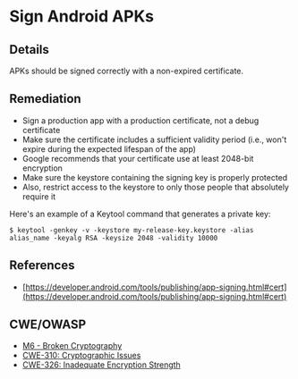 # Sign Android APKs

## Details 

APKs should be signed correctly with a non-expired certificate.

## Remediation

- Sign a production app with a production certificate, not a debug certificate
- Make sure the certificate includes a sufficient validity period (i.e., won't expire during the expected lifespan of the app)
- Google recommends that your certificate use at least 2048-bit encryption
- Make sure the keystore containing the signing key is properly protected
- Also, restrict access to the keystore to only those people that absolutely require it

Here's an example of a Keytool command that generates a private key:

```
$ keytool -genkey -v -keystore my-release-key.keystore -alias alias_name -keyalg RSA -keysize 2048 -validity 10000
```

## References

 * [https://developer.android.com/tools/publishing/app-signing.html#cert](https://developer.android.com/tools/publishing/app-signing.html#cert)

## CWE/OWASP

 * [M6 - Broken Cryptography](https://www.owasp.org/index.php/Mobile_Top_10_2014-M6)
 * [CWE-310: Cryptographic Issues](http://cwe.mitre.org/data/definitions/310.html)
 * [CWE-326: Inadequate Encryption Strength](http://cwe.mitre.org/data/definitions/326.html)
 
 
